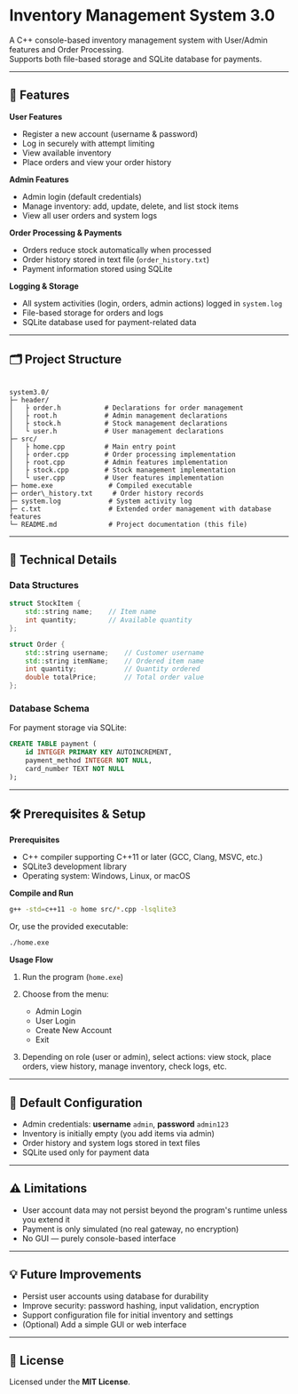 ﻿# Inventory Management System 3.0

A C++ console-based inventory management system with User/Admin features and Order Processing.  
Supports both file-based storage and SQLite database for payments.  

---

## 🚀 Features

**User Features**  
- Register a new account (username & password)  
- Log in securely with attempt limiting  
- View available inventory  
- Place orders and view your order history  

**Admin Features**  
- Admin login (default credentials)  
- Manage inventory: add, update, delete, and list stock items  
- View all user orders and system logs  

**Order Processing & Payments**  
- Orders reduce stock automatically when processed  
- Order history stored in text file (`order_history.txt`)  
- Payment information stored using SQLite  

**Logging & Storage**  
- All system activities (login, orders, admin actions) logged in `system.log`  
- File-based storage for orders and logs  
- SQLite database used for payment-related data  

---

## 🗂 Project Structure

```

system3.0/
├─ header/
│   ├ order.h           # Declarations for order management
│   ├ root.h            # Admin management declarations
│   ├ stock.h           # Stock management declarations
│   └ user.h            # User management declarations
├─ src/
│   ├ home.cpp          # Main entry point
│   ├ order.cpp         # Order processing implementation
│   ├ root.cpp          # Admin features implementation
│   ├ stock.cpp         # Stock management implementation
│   └ user.cpp          # User features implementation
├─ home.exe              # Compiled executable
├─ order\_history.txt     # Order history records
├─ system.log            # System activity log
├─ c.txt                 # Extended order management with database features
└─ README.md             # Project documentation (this file)

````

---

## 🧰 Technical Details

### Data Structures

```cpp
struct StockItem {
    std::string name;    // Item name
    int quantity;        // Available quantity
};
````

```cpp
struct Order {
    std::string username;    // Customer username
    std::string itemName;    // Ordered item name
    int quantity;            // Quantity ordered
    double totalPrice;       // Total order value
};
```

### Database Schema

For payment storage via SQLite:

```sql
CREATE TABLE payment (
    id INTEGER PRIMARY KEY AUTOINCREMENT,
    payment_method INTEGER NOT NULL,
    card_number TEXT NOT NULL
);
```

---

## 🛠 Prerequisites & Setup

**Prerequisites**

* C++ compiler supporting C++11 or later (GCC, Clang, MSVC, etc.)
* SQLite3 development library
* Operating system: Windows, Linux, or macOS

**Compile and Run**

```bash
g++ -std=c++11 -o home src/*.cpp -lsqlite3
```

Or, use the provided executable:

```bash
./home.exe
```

**Usage Flow**

1. Run the program (`home.exe`)
2. Choose from the menu:

   * Admin Login
   * User Login
   * Create New Account
   * Exit
3. Depending on role (user or admin), select actions: view stock, place orders, view history, manage inventory, check logs, etc.

---

## 🔧 Default Configuration

* Admin credentials: **username** `admin`, **password** `admin123`
* Inventory is initially empty (you add items via admin)
* Order history and system logs stored in text files
* SQLite used only for payment data

---

## ⚠ Limitations

* User account data may not persist beyond the program's runtime unless you extend it
* Payment is only simulated (no real gateway, no encryption)
* No GUI — purely console-based interface

---

## 💡 Future Improvements

* Persist user accounts using database for durability
* Improve security: password hashing, input validation, encryption
* Support configuration file for initial inventory and settings
* (Optional) Add a simple GUI or web interface

---

## 📜 License

Licensed under the **MIT License**.


